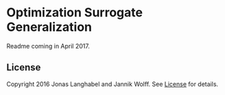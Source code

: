 # Optimization Surrogate Generalization

Readme coming in April 2017.

## License

Copyright 2016 Jonas Langhabel and Jannik Wolff. See [License](https://github.com/langhabel/optimization-surrogate-generalization/blob/master/LICENSE) for details.
